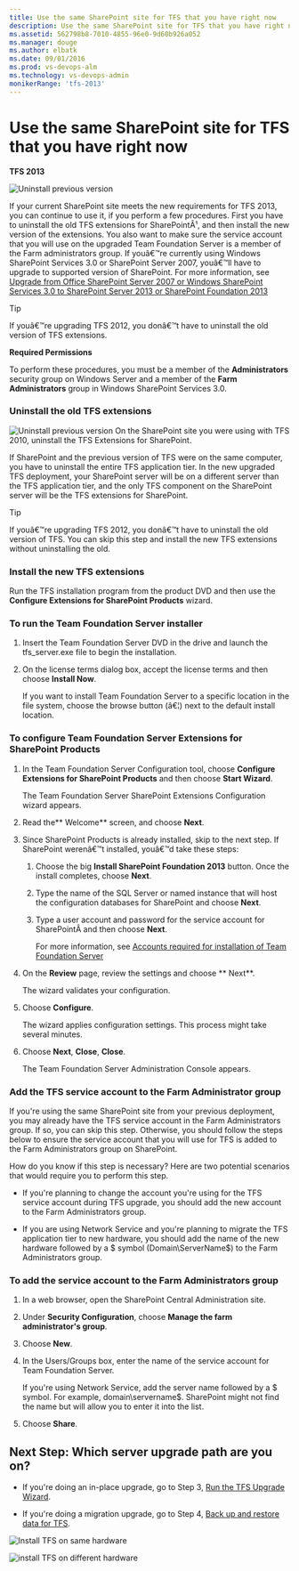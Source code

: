 ```yaml
---
title: Use the same SharePoint site for TFS that you have right now
description: Use the same SharePoint site for TFS that you have right now
ms.assetid: 562798b8-7010-4855-96e0-9d60b926a052
ms.manager: douge
ms.author: elbatk
ms.date: 09/01/2016
ms.prod: vs-devops-alm
ms.technology: vs-devops-admin
monikerRange: 'tfs-2013'
---
```




# Use the same SharePoint site for TFS that you have right now

**TFS 2013**

![Uninstall previous version](../_img/ic612457.png)

If your current SharePoint site meets the new requirements for TFS 2013, you can continue to use it, if you perform a few procedures. First you have to uninstall the old TFS extensions for SharePointÂ¹, and then install the new version of the extensions. You also want to make sure the service account that you will use on the upgraded Team Foundation Server is a member of the Farm administrators group. If youâ€™re currently using Windows SharePoint Services 3.0 or SharePoint Server 2007, youâ€™ll have to upgrade to supported version of SharePoint. For more information, see [Upgrade from Office SharePoint Server 2007 or Windows SharePoint Services 3.0 to SharePoint Server 2013 or SharePoint Foundation 2013](https://technet.microsoft.com/library/ee947141.aspx)

> [!TIP]
> If youâ€™re upgrading TFS 2012, you donâ€™t have to uninstall the old version of TFS extensions.

**Required Permissions**

To perform these procedures, you must be a member of the **Administrators** security group on Windows Server and a member of the **Farm Administrators** group in Windows SharePoint Services 3.0.

### Uninstall the old TFS extensions

 ![Uninstall previous version](../_img/ic552209.png)
On the SharePoint site you were using with TFS 2010, uninstall the TFS Extensions for SharePoint.

If SharePoint and the previous version of TFS were on the same computer, you have to uninstall the entire TFS application tier. In the new upgraded TFS deployment, your SharePoint server will be on a different server than the TFS application tier, and the only TFS component on the SharePoint server will be the TFS extensions for SharePoint.

> [!TIP]
> If youâ€™re upgrading TFS 2012, you donâ€™t have to uninstall the old version of TFS. You can skip this step and install the new TFS extensions without uninstalling the old.

### Install the new TFS extensions

Run the TFS installation program from the product DVD and then use the **Configure Extensions for SharePoint Products** wizard.

### To run the Team Foundation Server installer

1.  Insert the Team Foundation Server DVD in the drive and launch the tfs\_server.exe file to begin the installation.

2.  On the license terms dialog box, accept the license terms and then choose **Install Now**.

    If you want to install Team Foundation Server to a specific location in the file system, choose the browse button (â€¦) next to the default install location.

### To configure Team Foundation Server Extensions for SharePoint Products

1.  In the Team Foundation Server Configuration tool, choose **Configure Extensions for SharePoint Products** and then choose **Start Wizard**.

    The Team Foundation Server SharePoint Extensions Configuration wizard appears.

2.  Read the** Welcome** screen, and choose **Next**.

3.  Since SharePoint Products is already installed, skip to the next step. If SharePoint werenâ€™t installed, youâ€™d take these steps:

    1.  Choose the big **Install SharePoint Foundation 2013** button. Once the install completes, choose **Next**.

    2.  Type the name of the SQL Server or named instance that will host the configuration databases for SharePoint and choose **Next**.

    3.  Type a user account and password for the service account for SharePointÂ and then choose **Next**.

        For more information, see [Accounts required for installation of Team Foundation Server](../../requirements.md#accounts)

4.  On the **Review** page, review the settings and choose ** Next**.

    The wizard validates your configuration.

5.  Choose **Configure**.

    The wizard applies configuration settings. This process might take several minutes.

6.  Choose **Next**, **Close**, **Close**.

    The Team Foundation Server Administration Console appears.

### Add the TFS service account to the Farm Administrator group

If you're using the same SharePoint site from your previous deployment, you may already have the TFS service account in the Farm Administrators group. If so, you can skip this step. Otherwise, you should follow the steps below to ensure the service account that you will use for TFS is added to the Farm Administrators group on SharePoint.

How do you know if this step is necessary? Here are two potential scenarios that would require you to perform this step.

-   If you're planning to change the account you're using for the TFS service account during TFS upgrade, you should add the new account to the Farm Administrators group.

-   If you are using Network Service and you're planning to migrate the TFS application tier to new hardware, you should add the name of the new hardware followed by a $ symbol (Domain\\ServerName$) to the Farm Administrators group.

### To add the service account to the Farm Administrators group

1.  In a web browser, open the SharePoint Central Administration site.

2.  Under **Security Configuration**, choose **Manage the farm administrator's group**.

3.  Choose **New**.

4.  In the Users/Groups box, enter the name of the service account for Team Foundation Server.

    If you're using Network Service, add the server name followed by a $ symbol. For example, domain\\servername$. SharePoint might not find the name but will allow you to enter it into the list.

5.  Choose **Share**.

## Next Step: Which server upgrade path are you on?

-   If you're doing an in-place upgrade, go to Step 3, [Run the TFS Upgrade Wizard](../run-upgrade-wizard.md).

-   If you're doing a migration upgrade, go to Step 4, [Back up and restore data for TFS](backup-and-restore-data.md).

![Install TFS on same hardware](../_img/ic612458.png)

![install TFS on different hardware](../_img/ic612459.png)
